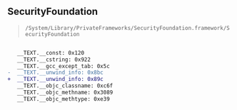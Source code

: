 ## SecurityFoundation

> `/System/Library/PrivateFrameworks/SecurityFoundation.framework/SecurityFoundation`

```diff

   __TEXT.__const: 0x120
   __TEXT.__cstring: 0x922
   __TEXT.__gcc_except_tab: 0x5c
-  __TEXT.__unwind_info: 0x8bc
+  __TEXT.__unwind_info: 0x89c
   __TEXT.__objc_classname: 0xc6f
   __TEXT.__objc_methname: 0x3089
   __TEXT.__objc_methtype: 0xe39

```
